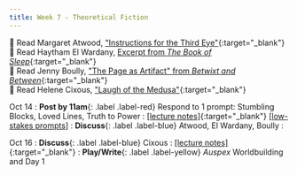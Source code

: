 ```yaml
---
title: Week 7 - Theoretical Fiction
---
```


📖 Read Margaret Atwood, ["Instructions for the Third Eye"](/assets/pdfs/atwood_instructions_for_third_eye.pdf){:target="_blank"}   
📖 Read Haytham El Wardany, [Excerpt from *The Book of Sleep*](#){:target="_blank"}   
📖 Read Jenny Boully, ["The Page as Artifact" from *Betwixt and Between*](/assets/pdfs/boully_page_as_artifact.pdf){:target="_blank"}   
📖 Read Helene Cixous, ["Laugh of the Medusa"](/assets/pdfs/cixous_laugh_of_medusa.pdf){:target="_blank"}   

Oct 14
: **Post by 11am**{: .label .label-red} Respond to 1 prompt: Stumbling Blocks, Loved Lines, Truth to Power
  : [[lecture notes]](#){:target="_blank"}  [[low-stakes prompts](/prompts.md)]
: **Discuss**{: .label .label-blue} Atwood, El Wardany, Boully
  : &nbsp;
  
  
Oct 16
: **Discuss**{: .label .label-blue} Cixous
  : [[lecture notes]](#){:target="_blank"}
: **Play/Write**{: .label .label-yellow} *Auspex* Worldbuilding and Day 1